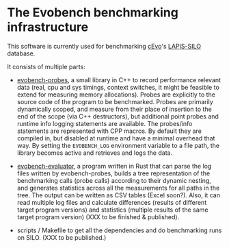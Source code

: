 # The Evobench benchmarking infrastructure 

This software is currently used for benchmarking
[cEvo](https://bsse.ethz.ch/cevo)'s
[LAPIS-SILO](https://github.com/GenSpectrum/LAPIS-SILO/) database.

It consists of multiple parts:

 -  [evobench-probes](evobench-probes/README.md), a small library in C++ to
    record performance relevant data (real, cpu and sys timings,
    context switches, it might be feasible to extend for measuring
    memory allocations). Probes are explicitly to the source code of
    the program to be benchmarked.  Probes are primarily dynamically
    scoped, and measure from their place of insertion to the end of
    the scope (via C++ destructors), but additional point probes and
    runtime info logging statements are available. The probes/info
    statements are represented with CPP macros. By default they are
    compiled in, but disabled at runtime and have a minimal overhead
    that way. By setting the `EVOBENCH_LOG` environment variable to a
    file path, the library becomes active and retrieves and logs the
    data.

 -  [evobench-evaluator](evobench-evaluator/), a program written in
    Rust that can parse the log files written by evobench-probes,
    builds a tree representation of the benchmarking calls (probe
    calls) according to their dynamic nesting, and generates
    statistics across all the measurements for all paths in the
    tree. The output can be written as CSV tables (Excel soon?). Also,
    it can read multiple log files and calculate differences (results
    of different target program versions) and statistics (multiple
    results of the same target program version) (XXX to be finished &
    published).

 -  scripts / Makefile to get all the dependencies and do benchmarking
    runs on SILO. (XXX to be published.)

